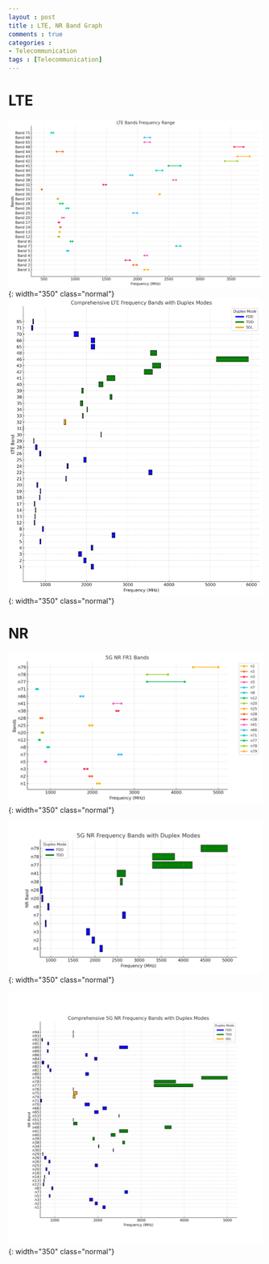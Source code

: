 ```yaml
---
layout : post
title : LTE, NR Band Graph
comments : true
categories : 
- Telecommunication
tags : [Telecommunication]
---
```




# LTE

![LTE_BAND](/assets/img/LTEBand.png){: width="350" class="normal"}
![LTE_FULL](/assets/img/Fixed_Comprehensive_LTE_Bands_Frequency.png){: width="350" class="normal"}


# NR

![NR_BAND](/assets/img/FR1BANDs.png){: width="350" class="normal"}

![NR_BAND_SHORT](/assets/img/NR_Bands_Frequency.png){: width="350" class="normal"}

![NR_FULL](/assets/img/Comprehensive_NR_Bands_Frequency.png){: width="350" class="normal"}